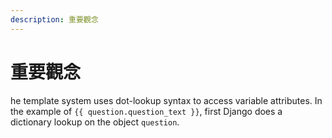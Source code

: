 ```yaml
---
description: 重要觀念
---
```


# 重要觀念

he template system uses dot-lookup syntax to access variable attributes. In the example of `{{ question.question_text }}`, first Django does a dictionary lookup on the object `question`.
